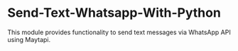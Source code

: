 # Send-Text-Whatsapp-With-Python
This module provides functionality to send text messages via WhatsApp API using Maytapi.
